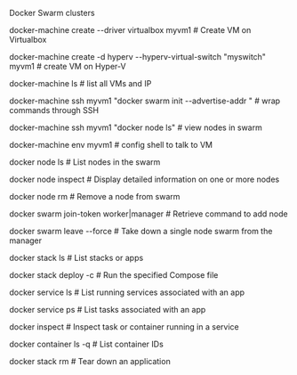 Docker Swarm clusters

docker-machine create --driver virtualbox myvm1                              # Create VM on Virtualbox

docker-machine create -d hyperv --hyperv-virtual-switch "myswitch" myvm1 	   # create VM on Hyper-V

docker-machine ls														                             	   # list all VMs and IP

docker-machine ssh myvm1 "docker swarm init --advertise-addr <myvm1 ip>"     # wrap commands through SSH
  
docker-machine ssh myvm1 "docker node ls"								                     # view nodes in swarm

docker-machine env myvm1												                             # config shell to talk to VM

docker node ls																                               # List nodes in the swarm

docker node inspect <node>												                           # Display detailed information on one or more nodes
  
docker node rm <node>														                             # Remove a node from swarm
  
docker swarm join-token worker|manager										                   # Retrieve command to add node

docker swarm leave --force     											 	                       # Take down a single node swarm from the manager

docker stack ls                                           				           # List stacks or apps

docker stack deploy -c <composefile> <appname>  						                 # Run the specified Compose file
  
docker service ls                 											                     # List running services associated with an app
    
docker service ps <service>                  								                 # List tasks associated with an app 
  
docker inspect <task or container>                   						             # Inspect task or container running in a service
  
docker container ls -q                                      				         # List container IDs

docker stack rm <appname>                            						             # Tear down an application
